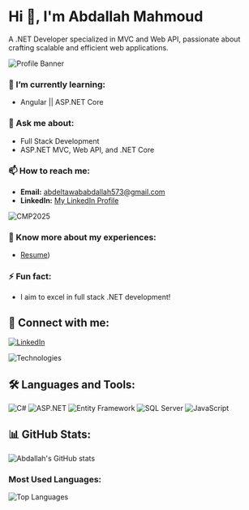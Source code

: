 # Hi 👋, I'm Abdallah Mahmoud
A .NET Developer specialized in MVC and Web API, passionate about crafting scalable and efficient web applications.

![Profile Banner](https://raw.githubusercontent.com/abdallah7296/repository/main/.Net.webp)

### 🌱 I’m currently learning:
- Angular || ASP.NET Core

### 💬 Ask me about:
- Full Stack Development
- ASP.NET MVC, Web API, and .NET Core

### 📫 How to reach me:
- **Email:** abdeltawababdallah573@gmail.com
- **LinkedIn:** [My LinkedIn Profile](https://www.linkedin.com/in/abdallah-abdeltawab-54b58b226)

![CMP2025](https://example.com/path-to-your-image.png)

### 📂 Know more about my experiences:
- [Resume](https://drive.google.com/file/d/1ozeBhcB4bpRjtxjl4MonVfcldFD05Ccp/view?usp=sharing))

### ⚡ Fun fact:
- I aim to excel in full stack .NET development!

## 🔗 Connect with me:
[![LinkedIn](https://img.shields.io/badge/LinkedIn-blue?style=for-the-badge&logo=linkedin)](https://www.linkedin.com/in/abdallah-abdeltawab-54b58b226)

![Technologies](https://example.com/technologies-image.png)

## 🛠 Languages and Tools:
![C#](https://img.shields.io/badge/-C%23-05122A?style=flat&logo=csharp)
![ASP.NET](https://img.shields.io/badge/-ASP.NET-05122A?style=flat&logo=dotnet)
![Entity Framework](https://img.shields.io/badge/-Entity_Framework-05122A?style=flat&logo=ef)
![SQL Server](https://img.shields.io/badge/-SQL_Server-05122A?style=flat&logo=microsoftsqlserver)
![JavaScript](https://img.shields.io/badge/-JavaScript-05122A?style=flat&logo=javascript)

## 📊 GitHub Stats:
![Abdallah's GitHub stats](https://github-readme-stats.vercel.app/api?username=abdallah7296&show_icons=true&theme=radical)

### Most Used Languages:
![Top Languages](https://github-readme-stats.vercel.app/api/top-langs/?username=abdallah7296&layout=compact&theme=radical)
